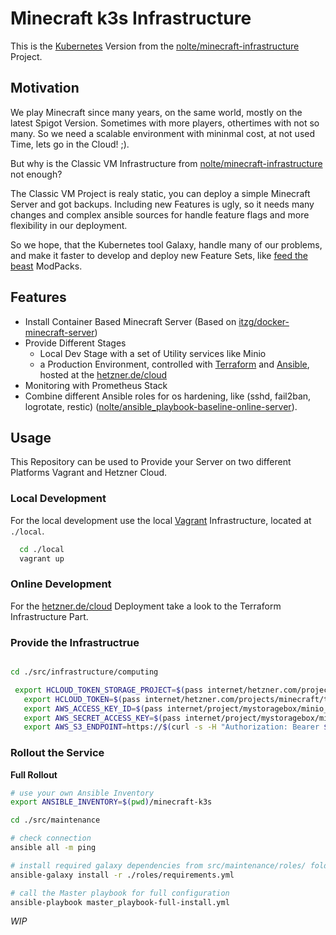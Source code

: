 
# Minecraft k3s Infrastructure 

This is the [Kubernetes](https://kubernetes.io) Version from the [nolte/minecraft-infrastructure](https://github.com/nolte/minecraft-infrastructure) Project.

## Motivation

We play Minecraft since many years, on the same world, mostly on the latest Spigot Version. Sometimes with more players, othertimes with not so many. So we need a scalable environment with mininmal cost, at not used Time, lets go in the Cloud! ;).

But why is the Classic VM Infrastructure from [nolte/minecraft-infrastructure](https://github.com/nolte/minecraft-infrastructure) not enough?

The Classic VM Project is realy static, you can deploy a simple Minecraft Server and got backups.
Including new Features is ugly, so it needs many changes and complex ansible sources for handle feature flags and more flexibility in our deployment.

So we hope, that the Kubernetes tool Galaxy, handle many of our problems, and make it faster to develop and deploy new Feature Sets, like [feed the beast](https://feed-the-beast.com) ModPacks.


## Features

* Install Container Based Minecraft Server (Based on [itzg/docker-minecraft-server](https://github.com/itzg/docker-minecraft-server))
* Provide Different Stages
  * Local Dev Stage with a set of Utility services like Minio
  * a Production Environment, controlled with [Terraform](https://www.terraform.io) and [Ansible](https://ansible.com), hosted at the [hetzner.de/cloud](https://hetzner.de/cloud)
* Monitoring with Prometheus Stack
* Combine different Ansible roles for os hardening, like (sshd, fail2ban, logrotate, restic) ([nolte/ansible_playbook-baseline-online-server](https://github.com/nolte/ansible_playbook-baseline-online-server)). 

## Usage

This Repository can be used to Provide your Server on two different Platforms Vagrant and Hetzner Cloud. 

### Local Development

For the local development use the local [Vagrant](https://vagrantup.com) Infrastructure, located at ```./local```.

```bash
  cd ./local
  vagrant up
```

### Online Development

For the [hetzner.de/cloud](https://hetzner.de/cloud) Deployment take a look to the Terraform Infrastructure Part.

### Provide the Infrastructrue

```bash

cd ./src/infrastructure/computing

 export HCLOUD_TOKEN_STORAGE_PROJECT=$(pass internet/hetzner.com/projects/personal_storage/token) && \
   export HCLOUD_TOKEN=$(pass internet/hetzner.com/projects/minecraft/terraform-token) && \
   export AWS_ACCESS_KEY_ID=$(pass internet/project/mystoragebox/minio_access_key) && \
   export AWS_SECRET_ACCESS_KEY=$(pass internet/project/mystoragebox/minio_secret_key) && \
   export AWS_S3_ENDPOINT=https://$(curl -s -H "Authorization: Bearer $HCLOUD_TOKEN_STORAGE_PROJECT" 'https://api.hetzner.cloud/v1/servers?name=storagenode' | jq -r '.servers[0].public_net.ipv4.dns_ptr')

```

### Rollout the Service

**Full Rollout**
```bash
# use your own Ansible Inventory
export ANSIBLE_INVENTORY=$(pwd)/minecraft-k3s

cd ./src/maintenance

# check connection
ansible all -m ping

# install required galaxy dependencies from src/maintenance/roles/ folder
ansible-galaxy install -r ./roles/requirements.yml

# call the Master playbook for full configuration
ansible-playbook master_playbook-full-install.yml

```


*WIP*

